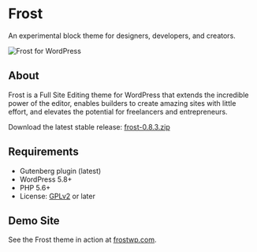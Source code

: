 # Frost

An experimental block theme for designers, developers, and creators.

![Frost for WordPress](https://user-images.githubusercontent.com/4832319/147150948-25dfe270-e281-46ca-94af-f1dd94716760.jpg)

## About

Frost is a Full Site Editing theme for WordPress that extends the incredible power of the editor, enables builders to create amazing sites with little effort, and elevates the potential for freelancers and entrepreneurs.

Download the latest stable release: [frost-0.8.3.zip](https://github.com/wpengine/themes/releases/download/2022.01.24/frost-0.8.3.zip)

## Requirements

- Gutenberg plugin (latest)
- WordPress 5.8+
- PHP 5.6+
- License: [GPLv2](http://www.gnu.org/licenses/gpl-2.0.html) or later

## Demo Site

See the Frost theme in action at [frostwp.com](https://frostwp.com/).
